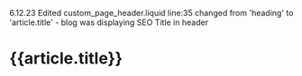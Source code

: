 6.12.23
Edited custom_page_header.liquid
line:35
changed from 'heading' to 'article.title' - blog was displaying SEO Title in header
    <h1 class='h2 page_header_heading'>{{article.title}}</h1>
